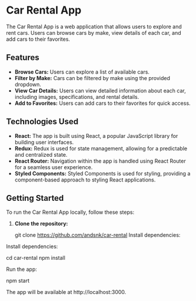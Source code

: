 # Car Rental App

The Car Rental App is a web application that allows users to explore and rent cars. Users can browse cars by make, view details of each car, and add cars to their favorites.

## Features

- **Browse Cars:** Users can explore a list of available cars.
- **Filter by Make:** Cars can be filtered by make using the provided dropdown.
- **View Car Details:** Users can view detailed information about each car, including images, specifications, and rental details.
- **Add to Favorites:** Users can add cars to their favorites for quick access.

## Technologies Used

- **React:** The app is built using React, a popular JavaScript library for building user interfaces.
- **Redux:** Redux is used for state management, allowing for a predictable and centralized state.
- **React Router:** Navigation within the app is handled using React Router for a seamless user experience.
- **Styled Components:** Styled Components is used for styling, providing a component-based approach to styling React applications.

## Getting Started

To run the Car Rental App locally, follow these steps:

1. **Clone the repository:**


   git clone https://github.com/andsnk/car-rental
Install dependencies:

Install dependencies:

cd car-rental
npm install

Run the app:

npm start

The app will be available at http://localhost:3000.
